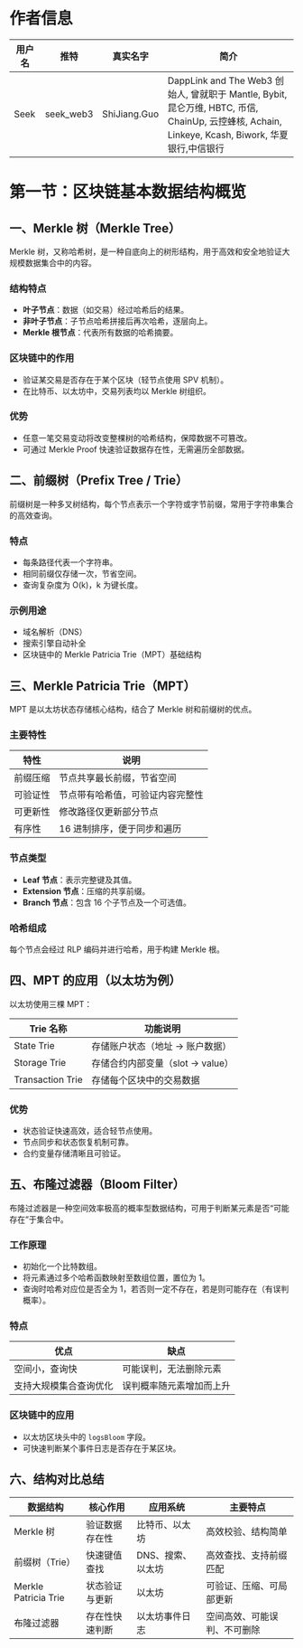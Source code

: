 # 作者信息

| 用户名 | 推特 | 真实名字 | 简介 |
|--------|---------|------|--------|
| Seek | seek_web3 | ShiJiang.Guo | DappLink and The Web3 创始人, 曾就职于 Mantle, Bybit, 昆仑万维, HBTC, 币信, ChainUp, 云控蜂核, Achain, Linkeye, Kcash, Biwork, 华夏银行,中信银行|

# 第一节：区块链基本数据结构概览

## 一、Merkle 树（Merkle Tree）

Merkle 树，又称哈希树，是一种自底向上的树形结构，用于高效和安全地验证大规模数据集合中的内容。

### 结构特点

- **叶子节点**：数据（如交易）经过哈希后的结果。
- **非叶子节点**：子节点哈希拼接后再次哈希，逐层向上。
- **Merkle 根节点**：代表所有数据的哈希摘要。

### 区块链中的作用

- 验证某交易是否存在于某个区块（轻节点使用 SPV 机制）。
- 在比特币、以太坊中，交易列表均以 Merkle 树组织。

### 优势

- 任意一笔交易变动将改变整棵树的哈希结构，保障数据不可篡改。
- 可通过 Merkle Proof 快速验证数据存在性，无需遍历全部数据。

## 二、前缀树（Prefix Tree / Trie）

前缀树是一种多叉树结构，每个节点表示一个字符或字节前缀，常用于字符串集合的高效查询。

### 特点

- 每条路径代表一个字符串。
- 相同前缀仅存储一次，节省空间。
- 查询复杂度为 O(k)，k 为键长度。

### 示例用途

- 域名解析（DNS）
- 搜索引擎自动补全
- 区块链中的 Merkle Patricia Trie（MPT）基础结构

## 三、Merkle Patricia Trie（MPT）

MPT 是以太坊状态存储核心结构，结合了 Merkle 树和前缀树的优点。

### 主要特性

| 特性         | 说明 |
|--------------|------|
| 前缀压缩     | 节点共享最长前缀，节省空间 |
| 可验证性     | 节点带有哈希值，可验证内容完整性 |
| 可更新性     | 修改路径仅更新部分节点 |
| 有序性       | 16 进制排序，便于同步和遍历 |

### 节点类型

- **Leaf 节点**：表示完整键及其值。
- **Extension 节点**：压缩的共享前缀。
- **Branch 节点**：包含 16 个子节点及一个可选值。

### 哈希组成

每个节点会经过 RLP 编码并进行哈希，用于构建 Merkle 根。

## 四、MPT 的应用（以太坊为例）

以太坊使用三棵 MPT：

| Trie 名称         | 功能说明 |
|------------------|----------|
| State Trie       | 存储账户状态（地址 → 账户数据） |
| Storage Trie     | 存储合约内部变量（slot → value） |
| Transaction Trie | 存储每个区块中的交易数据 |

### 优势

- 状态验证快速高效，适合轻节点使用。
- 节点同步和状态恢复机制可靠。
- 合约变量存储清晰且可验证。

## 五、布隆过滤器（Bloom Filter）

布隆过滤器是一种空间效率极高的概率型数据结构，可用于判断某元素是否“可能存在”于集合中。

### 工作原理

- 初始化一个比特数组。
- 将元素通过多个哈希函数映射至数组位置，置位为 1。
- 查询时哈希对应位是否全为 1，若否则一定不存在，若是则可能存在（有误判概率）。

### 特点

| 优点                         | 缺点                     |
|------------------------------|--------------------------|
| 空间小，查询快               | 可能误判，无法删除元素   |
| 支持大规模集合查询优化       | 误判概率随元素增加而上升 |

### 区块链中的应用

- 以太坊区块头中的 `logsBloom` 字段。
- 可快速判断某个事件日志是否存在于某区块。


## 六、结构对比总结

| 数据结构         | 核心作用             | 应用系统        | 主要特点                     |
|------------------|----------------------|-----------------|------------------------------|
| Merkle 树        | 验证数据存在性       | 比特币、以太坊   | 高效校验、结构简单           |
| 前缀树（Trie）   | 快速键值查找         | DNS、搜索、以太坊 | 高效查找、支持前缀匹配       |
| Merkle Patricia Trie | 状态验证与更新     | 以太坊           | 可验证、压缩、可局部更新     |
| 布隆过滤器       | 存在性快速判断       | 以太坊事件日志    | 空间高效、可能误判、不可删除 |
